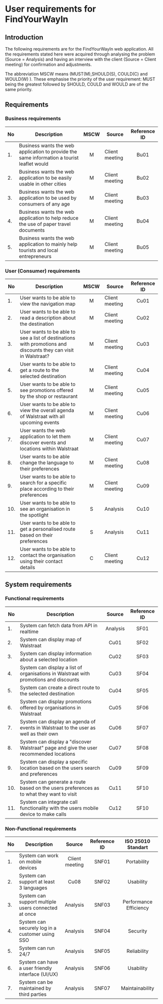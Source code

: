 # User requirements for FindYourWayIn

## Introduction

The following requirements are for the FindYourWayIn web application.
All the requirements stated here were acquired through analysing the problem (Source = Analysis) and having an interview with the client (Source = Client meeting) for confirmation and adjustments.

The abbreviation MSCW means (MUST(M),SHOULD(S), COULD(C) and WOULD(W) ). 
These emphasise the priority of the user requirement: MUST being the greatest followed by SHOULD, COULD and WOULD are of the same priority.

## Requirements 

### Business requirements

| No  | Description                                                                                  | MSCW | Source         | Reference ID |
|-----|----------------------------------------------------------------------------------------------|:----:|----------------|:------------:|
| 1.  | Business wants the web application to provide the same information a tourist leaflet would   |  M   | Client meeting |     Bu01     |
| 2.  | Business wants the web application to be easily usable in other cities                       |  M   | Client meeting |     Bu02     |
| 3.  | Business wants the web application to be used by consumers of any age                        |  M   | Client meeting |     Bu03     |
| 4.  | Business wants the web application to help reduce the use of paper travel documents          |  M   | Client meeting |     Bu04     |
| 5.  | Business wants the web application to mainly help tourists and local entrepreneurs           |  M   | Client meeting |     Bu05     |

### User (Consumer) requirements

| No  | Description                                                                                                   | MSCW | Source         | Reference ID |
|-----|---------------------------------------------------------------------------------------------------------------|:----:|----------------|:------------:|
| 1.  | User wants to be able to view the navigation map                                                              |  M   | Client meeting |     Cu01     |
| 2.  | User wants to be able to read a description about the destination                                             |  M   | Client meeting |     Cu02     |
| 3.  | User wants to be able to see a list of destinations with promotions and discounts they can visit in Walstraat?|  M   | Client meeting |     Cu03     |
| 4.  | User wants to be able to get a route to the selected destination                                              |  M   | Client meeting |     Cu04     |
| 5.  | User wants to be able to see promotions offered by the shop or restaurant                                     |  M   | Client meeting |     Cu05     |
| 6.  | User wants to be able to view the overall agenda of Walstraat with all upcoming events                        |  M   | Client meeting |     Cu06     |
| 7.  | User wants the web application to let them discover events and locations within Walstraat                     |  M   | Client meeting |     Cu07     |
| 8.  | User wants to be able change the language to their preferences                                                |  M   | Client meeting |     Cu08     |
| 9.  | User wants to be able to search for a specific place according to their preferences                           |  M   | Client meeting |     Cu09     |
| 10. | User wants to be able to see an organisation in the spotlight                                                 |  S   | Analysis       |     Cu10     |
| 11. | User wants to be able to get a personalised route based on their preferences                                  |  S   | Analysis       |     Cu11     |
| 12. | User wants to be able to contact the organisation using their contact details                                 |  C   | Client meeting |     Cu12     |

## System requirements

### Functional requirements

| No  | Description                                                                              |  Source  | Reference ID |
|-----|------------------------------------------------------------------------------------------|:--------:|:------------:|
| 1.  | System can fetch data from API in realtime                                               | Analysis |     SF01     |
| 2.  | System can display map of Walstraat                                                      |   Cu01   |     SF02     |
| 3.  | System can display information about a selected location                                 |   Cu02   |     SF03     |
| 4.  | System can display a list of organisations in Walstraat with promotions and discounts    |   Cu03   |     SF04     |
| 5.  | System can create a direct route to the selected destination                             |   Cu04   |     SF05     |
| 6.  | System can display promotions offered by organisations in Walstraat                      |   Cu05   |     SF06     |
| 7.  | System can display an agenda of events in Walstraat to the user as well as their own     |   Cu06   |     SF07     |
| 8.  | System can display a "discover Walstraat" page and give the user recommended locations   |   Cu07   |     SF08     |
| 9.  | System can display a specific location based on the users search and preferences         |   Cu09   |     SF09     |
| 10. | System can generate a route based on the users preferences as to what they want to visit |   Cu11   |     SF10     |
| 11. | System can integrate call functionality with the users mobile device to make calls       |   Cu12   |     SF10     |

### Non-Functional requirements

| No  | Description                                                                            |     Source     | Reference ID |   ISO 25010  Standart |
|-----|----------------------------------------------------------------------------------------|:--------------:|:------------:|:---------------------:|
| 1.  | System can work on mobile devices                                                      | Client meeting |    SNF01     |  Portability          |
| 2.  | System can support at least 3 languages                                                |      Cu08      |    SNF02     |  Usability            |
| 3.  | System can support multiple users connected at once                                    |    Analysis    |    SNF03     | Performance Efficiency|
| 4.  | System can securely log in a customer using SSO                                        |    Analysis    |    SNF04     |      Security         |
| 5.  | System can run 24/7                                                                    |    Analysis    |    SNF05     |    Reliability        |
| 6.  | System can have a user friendly interface (UI/UX)                                      |    Analysis    |    SNF06     |    Usability          |
| 7.  | System can be maintained by third parties                                              |    Analysis    |    SNF07     |     Maintainability   |
